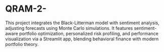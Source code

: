 # QRAM-2-
This project integrates the Black-Litterman model with sentiment analysis, adjusting forecasts using Monte Carlo simulations. It features sentiment-aware portfolio optimization, personalized risk profiling, and performance visualization via a Streamlit app, blending behavioral finance with modern portfolio theory.
